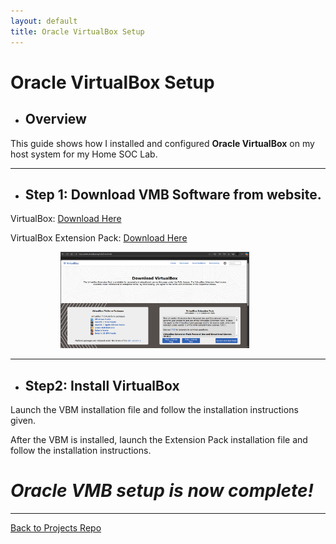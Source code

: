 ```yaml
---
layout: default
title: Oracle VirtualBox Setup
---
```


# Oracle VirtualBox Setup

- ## Overview 
This guide shows how I installed and configured **Oracle VirtualBox** on my host system for my Home SOC Lab.

---

- ## Step 1: Download VMB Software from website.
VirtualBox: [Download Here](https://www.virtualbox.org/wiki/Downloads)

VirtualBox Extension Pack: [Download Here](https://www.virtualbox.org/wiki/Downloads)

<img src="screenshots/virtualbox/downloads.png" alt="Download Virtualbox" width="60%" style="margin-left: 80px;">


---

- ## Step2: Install VirtualBox
Launch the VBM installation file and follow the installation instructions given.

After the VBM is installed, launch the Extension Pack installation file and follow the installation instructions.

# _Oracle VMB setup is now complete!_


---

[Back to Projects Repo](https://cscdanielj.github.io/projects/home-soc-lab-setup.html)
